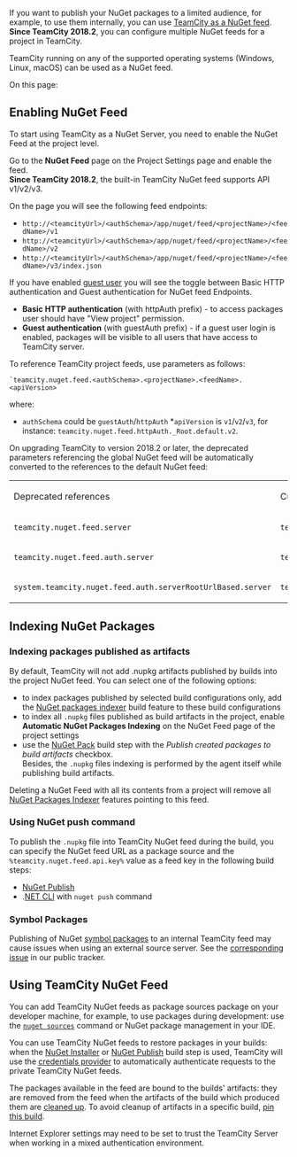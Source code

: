 [//]: # (title: Using TeamCity as NuGet Feed)
[//]: # (auxiliary-id: Using TeamCity as NuGet Feed)

If you want to publish your NuGet packages to a limited audience, for example, to use them internally, you can use [TeamCity as a NuGet feed](https://docs.microsoft.com/en-us/nuget/hosting-packages/overview).        
__Since TeamCity 2018.2__, you can configure multiple NuGet feeds for a project in TeamCity.

<note>

TeamCity running on any of the supported operating systems (Windows, Linux, macOS) can be used as a NuGet feed.
</note>

On this page:

<tag-list of="chapter" mode="tree" depth="4"/>

## Enabling NuGet Feed

To start using TeamCity as a NuGet Server, you need to enable the NuGet Feed at the project level.

Go to the __NuGet Feed__ page on the Project Settings page and enable the feed.      
__Since TeamCity 2018.2__, the built-in TeamCity NuGet feed supports API v1/v2/v3. 

On the page you will see the following feed endpoints:
    

   * `http://<teamcityUrl>/<authSchema>/app/nuget/feed/<projectName>/<feedName>/v1`
   * `http://<teamcityUrl>/<authSchema>/app/nuget/feed/<projectName>/<feedName>/v2`
   * `http://<teamcityUrl>/<authSchema>/app/nuget/feed/<projectName>/<feedName>/v3/index.json`
   

If you have enabled [guest user](guest-user.md) you will see the toggle between Basic HTTP authentication and Guest authentication for NuGet feed Endpoints.
* __Basic HTTP authentication__ (with httpAuth prefix) \- to access packages user should have "View project" permission.
* __Guest authentication__ (with guestAuth prefix) \- if a guest user login is enabled, packages will be visible to all users that have access to TeamCity server.

To reference TeamCity project feeds, use parameters as follows:
 
```Shell  
`teamcity.nuget.feed.<authSchema>.<projectName>.<feedName>.<apiVersion>
```   
where:
 * `authSchema` could be `guestAuth`/`httpAuth`
 *`apiVersion` is `v1`/`v2`/`v3`, for instance: `teamcity.nuget.feed.httpAuth._Root.default.v2`.

On upgrading TeamCity to version 2018.2 or later, the deprecated parameters referencing the global NuGet feed will be automatically converted to the references to the default NuGet feed:

<table>
<tr>
<td>

Deprecated references

</td>

<td>

Current References

</td></tr><tr>

<td>

`teamcity.nuget.feed.server`

</td>

<td>

`teamcity.nuget.feed.guestAuth._Root.default.v2`

</td></tr><tr>

<td>

`teamcity.nuget.feed.auth.server`

</td>

<td>

`teamcity.nuget.feed.httpAuth._Root.default.v2`

</td></tr><tr>

<td>

`system.teamcity.nuget.feed.auth.serverRootUrlBased.server`
 
</td>
 
<td>
 
 `teamcity.nuget.feed.httpAuth._Root.default.v2`

</td></tr></table>

## Indexing NuGet Packages

### Indexing packages published as artifacts

By default, TeamCity will not add .nupkg artifacts published by builds into the project NuGet feed. You can select one of the following options:
* to index packages published by selected build configurations only, add the [NuGet packages indexer](nuget-packages-indexer.md) build feature to these build configurations
* to index all `.nupkg` files published as build artifacts in the project, enable __Automatic NuGet Packages Indexing__ on the NuGet Feed page of the project settings
* use the [NuGet Pack](nuget-pack.md) build step with the _Publish created packages to build artifacts_ checkbox.  
Besides, the `.nupkg` files indexing is performed by the agent itself while publishing build artifacts.

<note>

Deleting a NuGet Feed with all its contents from a project will remove all [NuGet Packages Indexer](nuget-packages-indexer.md) features pointing to this feed.
</note>

### Using NuGet push command

To publish the `.nupkg` file into TeamCity NuGet feed during the build, you can specify the NuGet feed URL as a package source and the `%teamcity.nuget.feed.api.key%` value as a feed key in the following build steps:
*  [NuGet Publish](nuget-publish.md)
* .[NET CLI](net-cli-dotnet.md) with `nuget push` command

### Symbol Packages

[//]: # (AltHead:symbols)

Publishing of NuGet [symbol packages](http://docs.nuget.org/ndocs/create-packages/symbol-packages) to an internal TeamCity feed may cause issues when using an external source server. See the [corresponding issue](https://youtrack.jetbrains.com/issue/TW-25512) in our public tracker.

## Using TeamCity NuGet Feed

You can add TeamCity NuGet feeds as package sources package on your developer machine, for example, to use packages during development: use the [`nuget sources`](https://docs.microsoft.com/en-us/nuget/tools/cli-ref-sources) command or NuGet package management in your IDE.

You can use TeamCity NuGet feeds to restore packages in your builds: when the [NuGet Installer](nuget-installer.md) or [NuGet Publish](nuget-publish.md) build step is used, TeamCity will use the [credentials provider](https://docs.microsoft.com/en-us/nuget/reference/extensibility/nuget-exe-credential-providers) to automatically authenticate requests to the private TeamCity NuGet feeds.

<tip>

The packages available in the feed are bound to the builds' artifacts: they are removed from the feed when the artifacts of the build which produced them are [cleaned up](https://confluence.jetbrains.com/display/TCD18/Clean-Up). To avoid cleanup of artifacts in a specific build, [pin this build](pinned-build.md).
</tip>

 Internet Explorer settings may need to be set to trust the TeamCity Server when working in a mixed authentication environment.

 


[//]: # (Internal note. Do not delete. "Using TeamCity as NuGet Feedd342e197.txt")    




